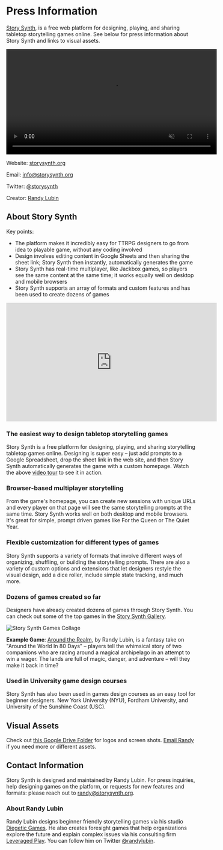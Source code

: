 # Press Information

[Story Synth](https://storysynth.org), is a free web platform for designing, playing, and sharing tabletop storytelling games online. See below for press information about Story Synth and links to visual assets.

<video width="560" autoplay loop controls muted>
    <source
      src="https://diegeticgames.com/uploads/story-synth-teaser.mp4"
      type="video/mp4"
    />
</video>

Website: [storysynth.org](https://storysynth.org)

Email: [info@storysynth.org](mailto:info@storysynth.org)

Twitter: [@storysynth](https://twitter.com/storysynth)

Creator: [Randy Lubin](https://randylubin.com)

## About Story Synth

Key points:

- The platform makes it incredibly easy for TTRPG designers to go from idea to playable game, without any coding involved
- Design involves editing content in Google Sheets and then sharing the sheet link; Story Synth then instantly, automatically generates the game
- Story Synth has real-time multiplayer, like Jackbox games, so players see the same content at the same time; it works equally well on desktop and mobile browsers
- Story Synth supports an array of formats and custom features and has been used to create dozens of games

<div class="embed-responsive embed-responsive-16by9 mb-3"><iframe width="560" height="315" src="https://www.youtube.com/embed/FqfBcB4iZEI" title="YouTube video player" frameborder="0" allow="accelerometer; autoplay; clipboard-write; encrypted-media; gyroscope; picture-in-picture" allowfullscreen></iframe></div>

### The easiest way to design tabletop storytelling games

Story Synth is a free platform for designing, playing, and sharing storytelling tabletop games online. Designing is super easy – just add prompts to a Google Spreadsheet, drop the sheet link in the web site, and then Story Synth automatically generates the game with a custom homepage. Watch the above [video tour](https://www.youtube.com/watch?v=FqfBcB4iZEI) to see it in action.

### Browser-based multiplayer storytelling

From the game's homepage, you can create new sessions with unique URLs and every player on that page will see the same storytelling prompts at the same time. Story Synth works well on both desktop and mobile browsers. It's great for simple, prompt driven games like For the Queen or The Quiet Year.

### Flexible customization for different types of games

Story Synth supports a variety of formats that involve different ways of organizing, shuffling, or building the storytelling prompts. There are also a variety of custom options and extensions that let designers restyle the visual design, add a dice roller, include simple state tracking, and much more.

### Dozens of games created so far

Designers have already created dozens of games through Story Synth. You can check out some of the top games in the [Story Synth Gallery](https://storysynth.org/Gallery/).

![Story Synth Games Collage](https://storysynth.org/img/story-synth-gallery-banner.png)

**Example Game**: [Around the Realm](https://storysynth.org/Games/Around-The-Realm/), by Randy Lubin, is a fantasy take on "Around the World In 80 Days" – players tell the whimsical story of two companions who are racing around a magical archipelago in an attempt to win a wager. The lands are full of magic, danger, and adventure – will they make it back in time?

### Used in University game design courses

Story Synth has also been used in games design courses as an easy tool for beginner designers. New York University (NYU), Fordham University, and University of the Sunshine Coast (USC).

<!-- ## Story Synth Summer Jam

![Story Synth Summer Jam logo](https://diegeticgames.com/uploads/story-synth-summer-jam-website-promo.png)

[The Story Synth Summer Jam](https://itch.io/jam/story-synth-summer-jam) is running from June through August 2021 and designers can submit games on any topic. There's plenty of help available to anyone who needs it and jam participants can request new features and formats. -->

## Visual Assets

Check out [this Google Drive Folder](https://drive.google.com/drive/folders/1wi9XlIizH9dsGdvT1TT6sPllc3V9QIek?usp=sharing) for logos and screen shots. [Email Randy](mailto:randy@storysynth.org) if you need more or different assets.

## Contact Information

Story Synth is designed and maintained by Randy Lubin. For press inquiries, help designing games on the platform, or requests for new features and formats: please reach out to [randy@storysynth.org](mailto:randy@storysynth.org).

### About Randy Lubin

Randy Lubin designs beginner friendly storytelling games via his studio [Diegetic Games](http://diegeticgames.com). He also creates foresight games that help organizations explore the future and explain complex issues via his consulting firm [Leveraged Play](http://leveragedplay.com). You can follow him on Twitter [@randylubin](https://twitter.com/randylubin).

